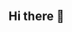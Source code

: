 ## Hi there 👋

<!--
**fataitundegb/fataitundegb** is a ✨ _special_ ✨ repository because its `README.md` (this file) appears on your GitHub profile.

Here are some ideas to get you started:

- 🔭 I’m currently working on data analysis, statistical analysis, and data visualisation
- 👯 I’m currently working with MOS Excel and Power BI
- 📫 Reach me via fataitunde.gb@gmail.com
- 😄 Pronouns: He
-->
